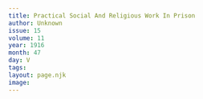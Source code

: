 ```yaml
---
title: Practical Social And Religious Work In Prison 
author: Unknown
issue: 15
volume: 11
year: 1916
month: 47
day: V
tags:
layout: page.njk
image:
---
```





